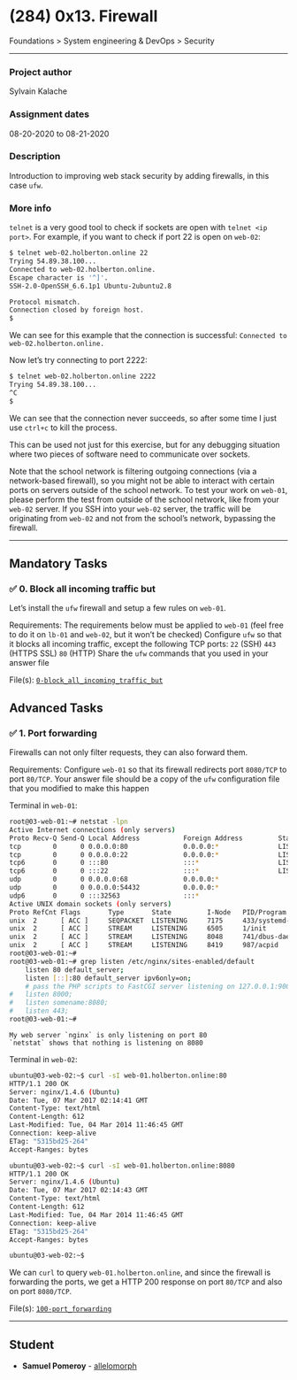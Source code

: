 # (284) 0x13. Firewall
Foundations > System engineering & DevOps > Security

---

### Project author
Sylvain Kalache

### Assignment dates
08-20-2020 to 08-21-2020

### Description
Introduction to improving web stack security by adding firewalls, in this case `ufw`.

### More info
`telnet` is a very good tool to check if sockets are open with `telnet <ip port>`. For example, if you want to check if port 22 is open on `web-02`:
```bash
$ telnet web-02.holberton.online 22
Trying 54.89.38.100...
Connected to web-02.holberton.online.
Escape character is '^]'.
SSH-2.0-OpenSSH_6.6.1p1 Ubuntu-2ubuntu2.8

Protocol mismatch.
Connection closed by foreign host.
$
```
We can see for this example that the connection is successful: `Connected to web-02.holberton.online.`

Now let’s try connecting to port 2222:
```bash
$ telnet web-02.holberton.online 2222
Trying 54.89.38.100...
^C
$
```
We can see that the connection never succeeds, so after some time I just use `ctrl+c` to kill the process.

This can be used not just for this exercise, but for any debugging situation where two pieces of software need to communicate over sockets.

Note that the school network is filtering outgoing connections (via a network-based firewall), so you might not be able to interact with certain ports on servers outside of the school network. To test your work on `web-01`, please perform the test from outside of the school network, like from your `web-02` server. If you SSH into your `web-02` server, the traffic will be originating from `web-02` and not from the school’s network, bypassing the firewall.

---

## Mandatory Tasks

### :white_check_mark: 0. Block all incoming traffic but
Let’s install the `ufw` firewall and setup a few rules on `web-01`.

Requirements:
    The requirements below must be applied to `web-01` (feel free to do it on `lb-01` and `web-02`, but it won’t be checked)
    Configure `ufw` so that it blocks all incoming traffic, except the following TCP ports:
        `22` (SSH)
        `443` (HTTPS SSL)
        `80` (HTTP)
    Share the `ufw` commands that you used in your answer file

File(s): [`0-block_all_incoming_traffic_but`](./0-block_all_incoming_traffic_but)

## Advanced Tasks

### :white_check_mark: 1. Port forwarding
Firewalls can not only filter requests, they can also forward them.

Requirements:
    Configure `web-01` so that its firewall redirects port `8080/TCP` to port `80/TCP`.
    Your answer file should be a copy of the `ufw` configuration file that you modified to make this happen

Terminal in `web-01`:
```bash
root@03-web-01:~# netstat -lpn
Active Internet connections (only servers)
Proto Recv-Q Send-Q Local Address           Foreign Address         State       PID/Program name
tcp        0      0 0.0.0.0:80              0.0.0.0:*               LISTEN      2473/nginx
tcp        0      0 0.0.0.0:22              0.0.0.0:*               LISTEN      978/sshd
tcp6       0      0 :::80                   :::*                    LISTEN      2473/nginx
tcp6       0      0 :::22                   :::*                    LISTEN      978/sshd
udp        0      0 0.0.0.0:68              0.0.0.0:*                           594/dhclient
udp        0      0 0.0.0.0:54432           0.0.0.0:*                           594/dhclient
udp6       0      0 :::32563                :::*                                594/dhclient
Active UNIX domain sockets (only servers)
Proto RefCnt Flags       Type       State         I-Node   PID/Program name    Path
unix  2      [ ACC ]     SEQPACKET  LISTENING     7175     433/systemd-udevd   /run/udev/control
unix  2      [ ACC ]     STREAM     LISTENING     6505     1/init              @/com/ubuntu/upstart
unix  2      [ ACC ]     STREAM     LISTENING     8048     741/dbus-daemon     /var/run/dbus/system_bus_socket
unix  2      [ ACC ]     STREAM     LISTENING     8419     987/acpid           /var/run/acpid.socket
root@03-web-01:~#
root@03-web-01:~# grep listen /etc/nginx/sites-enabled/default
    listen 80 default_server;
    listen [::]:80 default_server ipv6only=on;
    # pass the PHP scripts to FastCGI server listening on 127.0.0.1:9000
#   listen 8000;
#   listen somename:8080;
#   listen 443;
root@03-web-01:~#
```
    My web server `nginx` is only listening on port 80
    `netstat` shows that nothing is listening on 8080

Terminal in `web-02`:
```bash
ubuntu@03-web-02:~$ curl -sI web-01.holberton.online:80
HTTP/1.1 200 OK
Server: nginx/1.4.6 (Ubuntu)
Date: Tue, 07 Mar 2017 02:14:41 GMT
Content-Type: text/html
Content-Length: 612
Last-Modified: Tue, 04 Mar 2014 11:46:45 GMT
Connection: keep-alive
ETag: "5315bd25-264"
Accept-Ranges: bytes

ubuntu@03-web-02:~$ curl -sI web-01.holberton.online:8080
HTTP/1.1 200 OK
Server: nginx/1.4.6 (Ubuntu)
Date: Tue, 07 Mar 2017 02:14:43 GMT
Content-Type: text/html
Content-Length: 612
Last-Modified: Tue, 04 Mar 2014 11:46:45 GMT
Connection: keep-alive
ETag: "5315bd25-264"
Accept-Ranges: bytes

ubuntu@03-web-02:~$
```
We can `curl` to query `web-01.holberton.online`, and since the firewall is forwarding the ports, we get a HTTP 200 response on port `80/TCP` and also on port `8080/TCP`.

File(s): [`100-port_forwarding`](./100-port_forwarding)

---

## Student
* **Samuel Pomeroy** - [allelomorph](github.com/allelomorph)
